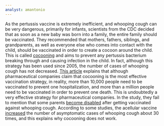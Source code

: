 ```yaml
---
analyst: amantonio
---
```


As the pertussis vaccine is extremely inefficient, and whooping cough can be very dangerous, primarily for infants, scientists from the CDC decided that as soon as a new baby was born into a family, the entire family should be vaccinated. They recommended that mothers, fathers, siblings, and grandparents, as well as everyone else who comes into contact with the child, should be vaccinated in order to create a cocoon around the child. This is called [cocooning](https://en.wikipedia.org/wiki/Cocooning_(immunization)) and aims to prevent any pertussis bacterium breaking through and causing infection in the child. In fact, although this strategy has been used since 2005, the number of cases of whooping cough has not decreased.
[This article](https://www.ncbi.nlm.nih.gov/pmc/articles/PMC3922557) explains that although pharmaceutical companies claim that cocooning is the most effective vaccination strategy, in reality, more than 10,000 people need to be vaccinated to prevent one hospitalization, and more than a million people need to be vaccinated in order to prevent one death. This is undoubtedly a very effective strategy for pharmaceutical companies. In the study, they fail to mention that some parents [become disabled](https://au.news.yahoo.com/video/watch/33711079/father-suing-wa-government-over-whooping-cough-vaccination/) after getting vaccinated against whooping cough.
According to some studies, the acellular vaccine [increased](https://www.ncbi.nlm.nih.gov/pmc/articles/PMC4482312/) the number of asymptomatic cases of whooping cough about 30 times, and this explains why cocooning does not work.

